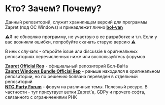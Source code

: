 # Кто? Зачем? Почему? 

Данный репозиторий, служит хранилищем версий для программы Zapret (под OC Windows) и принадлежит лично **[bol-van](https://github.com/bol-van)**

⚠️Я не обновляю программу, не участвую в ее разработке и т.п. Если у вас возникли ошибки, попробуйте скачать старую версию ⚠️

В иных случаях - откройте issue или discussie в оригинальных репозиториях перечисленных ниже или воспользуйтесь форумов

**[Zapret Official Rep](https://github.com/bol-van/zapret)** - официальный репозиторий Бол-ВаНа  
**[Zapret Windows Bundle Official Rep](https://github.com/bol-van/zapret-win-bundle)** - раньше находился в оригинальном репозитории, но по решению болвана переведен в отдельный репозиторий  
**[NTC.Party Forum](https://ntc.party/)** - форум на различные темы. Полезный ресурс. В частности - тут присутвует ветки Zapret`а, GDPy и прочего софта, связанного с ограничениями РНК  

